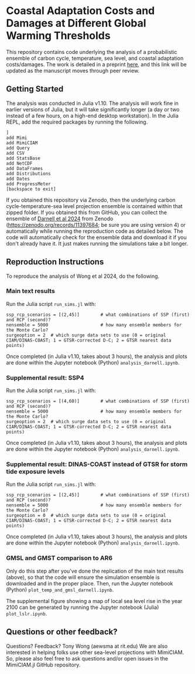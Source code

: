 # Coastal Adaptation Costs and Damages at Different Global Warming Thresholds

This repository contains code underlying the analysis of a probabilistic ensemble of carbon cycle, temperature, sea level, and coastal adaptation costs/damages. The work is detailed in a preprint [here](https://osf.io/preprints/osf/m97rq), and this link will be updated as the manuscript moves through peer review.

## Getting Started

The analysis was conducted in Julia v1.10. The analysis will work fine in earlier versions of Julia, but it will take significantly longer (a day or two instead of a few hours, on a high-end desktop workstation). In the Julia REPL, add the required packages by running the following.

```
]
add Mimi
add MimiCIAM
add Query
add CSV
add StatsBase
add NetCDF
add DataFrames
add Distributions
add Dates
add ProgressMeter
[backspace to exit]
```

If you obtained this repository via Zenodo, then the underlying carbon cycle-temperature-sea level projection ensemble is contained within that zipped folder. If you obtained this from GitHub, you can collect the ensemble of [Darnell et al 2024](https://osf.io/preprints/osf/j47ts) from Zenodo (https://zenodo.org/records/11397684; be sure you are using version 4) or automatically while running the reproduction code as detailed below. The code will automatically check for the ensemble data and download it if you don't already have it. It just makes running the simulations take a bit longer.

## Reproduction Instructions

To reproduce the analysis of Wong et al 2024, do the following.

### Main text results

Run the Julia script `run_sims.jl` with:

```
ssp_rcp_scenarios = [(2,45)]        # what combinations of SSP (first) and RCP (second)?
nensemble = 5000                    # how many ensemble members for the Monte Carlo?
surgeoption = 2  # which surge data sets to use (0 = original CIAM/DINAS-COAST; 1 = GTSR-corrected D-C; 2 = GTSR nearest data points)
```

Once completed (in Julia v1.10, takes about 3 hours), the analysis and plots are done within the Jupyter notebook (Python) `analysis_darnell.ipynb`.

### Supplemental result: SSP4

Run the Julia script `run_sims.jl` with:

```
ssp_rcp_scenarios = [(4,60)]        # what combinations of SSP (first) and RCP (second)?
nensemble = 5000                    # how many ensemble members for the Monte Carlo?
surgeoption = 2  # which surge data sets to use (0 = original CIAM/DINAS-COAST; 1 = GTSR-corrected D-C; 2 = GTSR nearest data points)
```

Once completed (in Julia v1.10, takes about 3 hours), the analysis and plots are done within the Jupyter notebook (Python) `analysis_darnell.ipynb`.

### Supplemental result: DINAS-COAST instead of GTSR for storm tide exposure levels

Run the Julia script `run_sims.jl` with:

```
ssp_rcp_scenarios = [(2,45)]        # what combinations of SSP (first) and RCP (second)?
nensemble = 5000                    # how many ensemble members for the Monte Carlo?
surgeoption = 0  # which surge data sets to use (0 = original CIAM/DINAS-COAST; 1 = GTSR-corrected D-C; 2 = GTSR nearest data points)
```

Once completed (in Julia v1.10, takes about 3 hours), the analysis and plots are done within the Jupyter notebook (Python) `analysis_darnell.ipynb`.

### GMSL and GMST comparison to AR6

Only do this step after you've done the replication of the main text results (above), so that the code will ensure the simulation ensemble is downloaded and in the proper place. Then, run the Jupyter notebook (Python) `plot_temp_and_gmsl_darnell.ipynb`.

The supplemental figure showing a map of local sea level rise in the year 2100 can be generated by running the Jupyter notebook (Julia) `plot_lslr.ipynb`.

## Questions or other feedback?

Questions? Feedback? Tony Wong (aewsma at rit.edu) We are also interested in helping folks use other sea-level projections with MimiCIAM. So, please also feel free to ask questions and/or open issues in the MimiCIAM.jl GitHub repository. 

